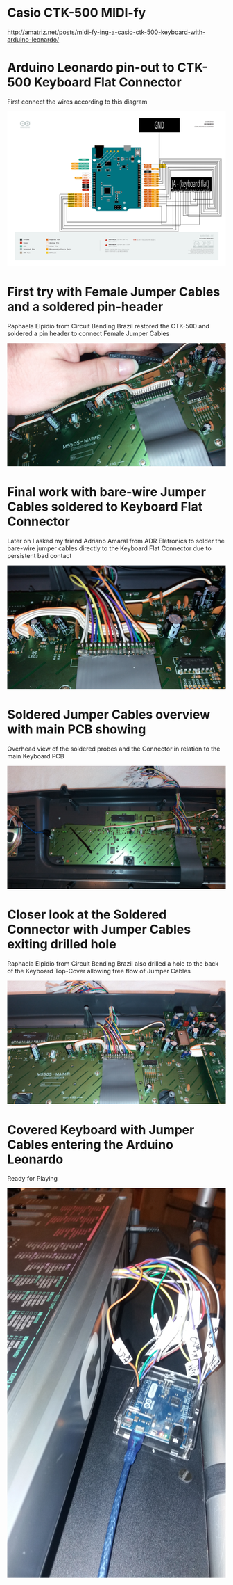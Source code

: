 # Casio CTK-500 MIDI-fy

http://amatriz.net/posts/midi-fy-ing-a-casio-ctk-500-keyboard-with-arduino-leonardo/

# Arduino Leonardo pin-out to CTK-500 Keyboard Flat Connector

First connect the wires according to this diagram

![Arduino Leonardo pin-out to CTK-500 Keyboard Flat Connector](esquema_midificacao.svg "First connect the wires according to this diagram")

# First try with Female Jumper Cables and a soldered pin-header

Raphaela Elpidio from Circuit Bending Brazil restored the CTK-500 and soldered a pin header to connect Female Jumper Cables

![First try with Female Jumper Cables and a soldered pin-header](jumper-connectors-and-pin-header.jpg "Raphaela Elpidio from Circuit Bending Brazil restored the CTK-500 and soldered a pin header to connect Female Jumper Cables")

# Final work with bare-wire Jumper Cables soldered to Keyboard Flat Connector

Later on I asked my friend Adriano Amaral from ADR Eletronics to solder the bare-wire jumper cables directly to the Keyboard Flat Connector due to persistent bad contact

![Final work with bare-wire Jumper Cables soldered to Keyboard Flat Connector](probes-soldered.jpg "Later on I asked my friend Adriano Amaral from ADR Eletronics to solder the bare-wire jumper cables directly to the Keyboard Flat Connector due to persistent bad contact")

# Soldered Jumper Cables overview with main PCB showing

Overhead view of the soldered probes and the Connector in relation to the main Keyboard PCB

![Soldered Jumper Cables overview with main PCB showing](probes-soldered-interface.jpg "Overhead view of the soldered probes and the Connector in relation to the main Keyboard PCB")

# Closer look at the Soldered Connector with Jumper Cables exiting drilled hole

Raphaela Elpidio from Circuit Bending Brazil also drilled a hole to the back of the Keyboard Top-Cover allowing free flow of Jumper Cables

![Closer look at the Soldered Connector with Jumper Cables exiting drilled hole](probes-soldered-distance.jpg "Raphaela Elpidio from Circuit Bending Brazil also drilled a hole to the back of the Keyboard Top-Cover allowing free flow of Jumper Cables")

# Covered Keyboard with Jumper Cables entering the Arduino Leonardo

Ready for Playing

![Covered Keyboard with Jumper Cables entering the Arduino Leonardo](covered-and-trimmed.jpg "Ready for Playing")
